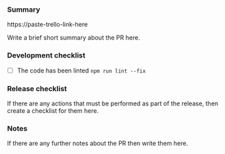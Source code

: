 ### Summary
https://paste-trello-link-here

Write a brief short summary about the PR here.

### Development checklist
- [ ] The code has been linted `npm run lint --fix`

### Release checklist
If there are any actions that must be performed as part of the release, then
create a checklist for them here.

### Notes
If there are any further notes about the PR then write them here.
